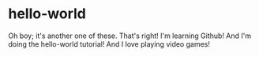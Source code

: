 # hello-world
Oh boy; it's another one of these.
That's right! I'm learning Github! And I'm doing the hello-world tutorial! And I love playing video games!
